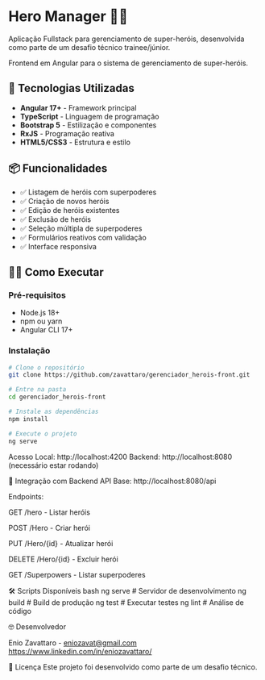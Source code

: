 # Hero Manager 🦸‍♂️
Aplicação Fullstack para gerenciamento de super-heróis, desenvolvida como parte de um desafio técnico trainee/júnior.

Frontend em Angular para o sistema de gerenciamento de super-heróis.

## 🚀 Tecnologias Utilizadas

- **Angular 17+** - Framework principal
- **TypeScript** - Linguagem de programação
- **Bootstrap 5** - Estilização e componentes
- **RxJS** - Programação reativa
- **HTML5/CSS3** - Estrutura e estilo

## 📦 Funcionalidades

- ✅ Listagem de heróis com superpoderes
- ✅ Criação de novos heróis
- ✅ Edição de heróis existentes
- ✅ Exclusão de heróis
- ✅ Seleção múltipla de superpoderes
- ✅ Formulários reativos com validação
- ✅ Interface responsiva

## 🏃‍♂️ Como Executar

### Pré-requisitos
- Node.js 18+ 
- npm ou yarn
- Angular CLI 17+

### Instalação
```bash
# Clone o repositório
git clone https://github.com/zavattaro/gerenciador_herois-front.git

# Entre na pasta
cd gerenciador_herois-front

# Instale as dependências
npm install

# Execute o projeto
ng serve
```

Acesso
Local: http://localhost:4200
Backend: http://localhost:8080 (necessário estar rodando)

🔗 Integração com Backend
API Base: http://localhost:8080/api

Endpoints:

GET /hero - Listar heróis

POST /Hero - Criar herói

PUT /Hero/{id} - Atualizar herói

DELETE /Hero/{id} - Excluir herói

GET /Superpowers - Listar superpoderes

🛠 Scripts Disponíveis
bash
ng serve          # Servidor de desenvolvimento
ng build          # Build de produção
ng test           # Executar testes
ng lint           # Análise de código


🤓 Desenvolvedor

Enio Zavattaro - eniozavat@gmail.com
https://www.linkedin.com/in/eniozavattaro/

📝 Licença
Este projeto foi desenvolvido como parte de um desafio técnico.
